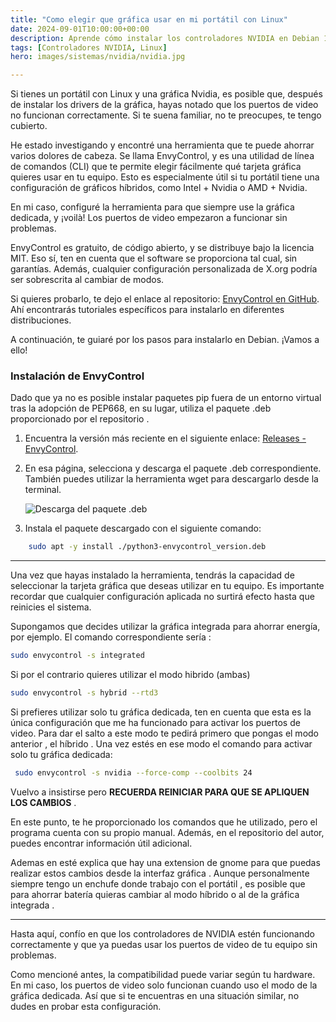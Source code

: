 ```yaml
---
title: "Como elegir que gráfica usar en mi portátil con Linux"
date: 2024-09-01T10:00:00+00:00
description: Aprende cómo instalar los controladores NVIDIA en Debian 12 para optimizar el rendimiento gráfico de tu sistema.
tags: [Controladores NVIDIA, Linux]
hero: images/sistemas/nvidia/nvidia.jpg

---
```



Si tienes un portátil con Linux y una gráfica Nvidia, es posible que, después de instalar los drivers de la gráfica, hayas notado que los puertos de video no funcionan correctamente. Si te suena familiar, no te preocupes, te tengo cubierto.

He estado investigando y encontré una herramienta que te puede ahorrar varios dolores de cabeza. Se llama EnvyControl, y es una utilidad de línea de comandos (CLI) que te permite elegir fácilmente qué tarjeta gráfica quieres usar en tu equipo. Esto es especialmente útil si tu portátil tiene una configuración de gráficos híbridos, como Intel + Nvidia o AMD + Nvidia.

En mi caso, configuré la herramienta para que siempre use la gráfica dedicada, y ¡voilà! Los puertos de video empezaron a funcionar sin problemas.

EnvyControl es gratuito, de código abierto, y se distribuye bajo la licencia MIT. Eso sí, ten en cuenta que el software se proporciona tal cual, sin garantías. Además, cualquier configuración personalizada de X.org podría ser sobrescrita al cambiar de modos.

Si quieres probarlo, te dejo el enlace al repositorio: [EnvyControl en GitHub](https://github.com/bayasdev/envycontrol). Ahí encontrarás tutoriales específicos para instalarlo en diferentes distribuciones.

A continuación, te guiaré por los pasos para instalarlo en Debian. ¡Vamos a ello!

### Instalación de EnvyControl

Dado que ya no es posible instalar paquetes pip fuera de un entorno virtual tras la adopción de PEP668, en su lugar, utiliza el paquete .deb proporcionado por el repositorio . 

1. Encuentra la versión más reciente en el siguiente enlace: [Releases - EnvyControl](https://github.com/bayasdev/envycontrol/releases/latest).
2. En esa página, selecciona y descarga el paquete .deb correspondiente. También puedes utilizar la herramienta wget para descargarlo desde la terminal.

   ![Descarga del paquete .deb](../img/github_deb.png)

3. Instala el paquete descargado con el siguiente comando:

```bash
    sudo apt -y install ./python3-envycontrol_version.deb
```

----------

Una vez que hayas instalado la herramienta, tendrás la capacidad de seleccionar la tarjeta gráfica que deseas utilizar en tu equipo. Es importante recordar que cualquier configuración aplicada no surtirá efecto hasta que reinicies el sistema.

Supongamos que decides utilizar la gráfica integrada para ahorrar energía, por ejemplo. El comando correspondiente sería :

```bash
sudo envycontrol -s integrated
```

Si por el contrario quieres utilizar el modo hibrido (ambas) 

```bash
sudo envycontrol -s hybrid --rtd3
```

Si prefieres utilizar solo tu gráfica dedicada, ten en cuenta que esta es la única configuración que me ha funcionado para activar los puertos de video. Para dar el salto a este modo te pedirá primero que pongas el modo anterior , el híbrido . Una vez estés en ese modo el comando para activar solo tu gráfica dedicada: 

```bash
 sudo envycontrol -s nvidia --force-comp --coolbits 24
```

Vuelvo a insistirse pero **RECUERDA REINICIAR PARA QUE SE APLIQUEN LOS CAMBIOS** . 

En este punto, te he proporcionado los comandos que he utilizado, pero el programa cuenta con su propio manual. Además, en el repositorio del autor, puedes encontrar información útil adicional.

Ademas en esté explica que hay una extension de gnome para que puedas realizar estos cambios desde la interfaz gráfica . Aunque personalmente siempre tengo un enchufe donde trabajo con el portátil , es posible que para ahorrar batería quieras cambiar al modo híbrido o al de la gráfica integrada .

-----------------

Hasta aquí, confío en que los controladores de NVIDIA estén funcionando correctamente y que ya puedas usar los puertos de video de tu equipo sin problemas.

Como mencioné antes, la compatibilidad puede variar según tu hardware. En mi caso, los puertos de video solo funcionan cuando uso el modo de la gráfica dedicada. Así que si te encuentras en una situación similar, no dudes en probar esta configuración.